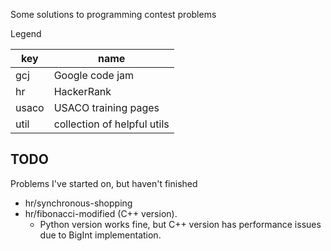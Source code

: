 Some solutions to programming contest problems

Legend


key      | name
---------|-----------------------------
gcj      | Google code jam
hr       | HackerRank
usaco    | USACO training pages
util     | collection of helpful utils


## TODO

Problems I've started on, but haven't finished

* hr/synchronous-shopping
* hr/fibonacci-modified (C++ version).
  - Python version works fine, but C++ version has performance issues
    due to BigInt implementation.
